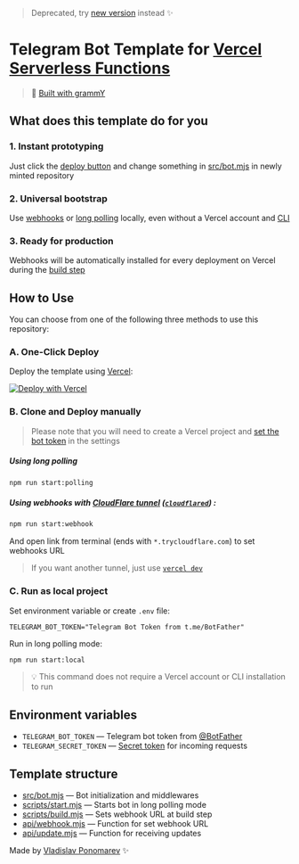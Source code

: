 > Deprecated, try [new version](https://github.com/PonomareVlad/grammYVercel) instead ✨ 

# Telegram Bot Template for [Vercel Serverless Functions](https://vercel.com/docs/concepts/functions/serverless-functions)

> 📖 [Built with grammY](https://grammy.dev)

## What does this template do for you

### 1. Instant prototyping

Just click the [deploy button](#a-one-click-deploy) and change something in [src/bot.mjs](src/bot.mjs) in newly minted
repository

### 2. Universal bootstrap

Use [webhooks](https://grammy.dev/guide/deployment-types.html#how-do-webhooks-work)
or [long polling](https://grammy.dev/guide/deployment-types.html#how-does-long-polling-work) locally, even without a
Vercel account and [CLI](https://vercel.com/docs/cli)

### 3. Ready for production

Webhooks will be automatically installed for every deployment on Vercel during
the [build step](https://vercel.com/docs/deployments/builds)

## How to Use

You can choose from one of the following three methods to use this repository:

### A. One-Click Deploy

Deploy the template using [Vercel](https://vercel.com):

[![Deploy with Vercel](https://vercel.com/button)](https://vercel.com/new/clone?repository-url=https%3A%2F%2Fgithub.com%2FPonomareVlad%2FgrammYVercelLegacy&env=TELEGRAM_BOT_TOKEN&envDescription=Telegram%20Bot%20Token%20from%20%40BotFather&envLink=https%3A%2F%2Fcore.telegram.org%2Fbots%2Ftutorial%23obtain-your-bot-token&project-name=grammy-vercel&repository-name=grammy-vercel)

### B. Clone and Deploy manually

> Please note that you will need to create a Vercel project and [set the bot token](#environment-variables) in the
> settings

##### Using long polling

```bash
npm run start:polling
```

##### Using webhooks with [CloudFlare tunnel](https://developers.cloudflare.com/cloudflare-one/connections/connect-apps/do-more-with-tunnels/trycloudflare/) ([`cloudflared`](https://developers.cloudflare.com/cloudflare-one/connections/connect-apps/install-and-setup/installation/)) :

```bash
npm run start:webhook
```

And open link from terminal (ends with `*.trycloudflare.com`) to set webhooks URL

> If you want another tunnel, just use [`vercel dev`](https://vercel.com/docs/cli/dev)

### C. Run as local project

Set environment variable or create `.env` file:

```dotenv
TELEGRAM_BOT_TOKEN="Telegram Bot Token from t.me/BotFather"
```

Run in long polling mode:

```bash
npm run start:local
```

> 💡 This command does not require a Vercel account or CLI installation to run

## Environment variables

- `TELEGRAM_BOT_TOKEN` — Telegram bot token
  from [@BotFather](https://core.telegram.org/bots/tutorial#obtain-your-bot-token)
- `TELEGRAM_SECRET_TOKEN` — [Secret token](https://core.telegram.org/bots/api#:~:text=secret_token) for incoming
  requests

## Template structure

- [src/bot.mjs](src/bot.mjs) — Bot initialization and middlewares
- [scripts/start.mjs](scripts/start.mjs) — Starts bot in long polling mode
- [scripts/build.mjs](scripts/build.mjs) — Sets webhook URL at build step
- [api/webhook.mjs](api/webhook.mjs) — Function for set webhook URL
- [api/update.mjs](api/update.mjs) — Function for receiving updates


Made by [Vladislav Ponomarev](https://GitHub.com/PonomareVlad) ✨
